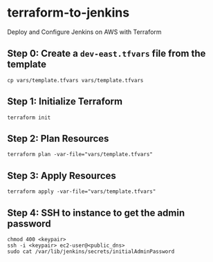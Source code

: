 # terraform-to-jenkins
Deploy and Configure Jenkins on AWS with Terraform

## Step 0: Create a `dev-east.tfvars` file from the template
```
cp vars/template.tfvars vars/template.tfvars
```

## Step 1: Initialize Terraform
```
terraform init
```

## Step 2: Plan Resources
```
terraform plan -var-file="vars/template.tfvars"
```

## Step 3: Apply Resources
```
terraform apply -var-file="vars/template.tfvars"
```

## Step 4: SSH to instance to get the admin password
```
chmod 400 <keypair>
ssh -i <keypair> ec2-user@<public_dns>
sudo cat /var/lib/jenkins/secrets/initialAdminPassword
```
